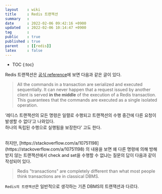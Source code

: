 ```yaml
---
layout    : wiki
title     : Redis 트랜잭션
summary   : 
date      : 2022-02-06 09:42:16 +0900
updated   : 2022-02-06 10:14:47 +0900
tag       : 
public    : true
published : true
parent    : [[redis]]
latex     : false
---
```

* TOC
{:toc}

Redis 트랜잭션은 [공식 reference](https://redis.io/topics/transactions)에 보면 다음과 같은 글이 있다.  

> All the commands in a transaction are serialized and executed sequentially. It can never happen that a request issued by another client is served **in the middle** of the execution of a Redis transaction. This guarantees that the commands are executed as a single isolated operation.

‘레디스 트랜잭션의 모든 명령은 일렬로 수행되고 트랜잭션의 수행 중간에 다른 요청이 발생할 수 없다’고 나와있다.  
하나의 독립된 수행으로 실행됨을 보장한다’ 고도 한다.

<br>
하지만, [https://stackoverflow.com/a/10751198](https://stackoverflow.com/a/10751198) 의 내용을 보면  
왜 다른 명령에 의해 방해 받지 않는 트랜잭션에서 check and set을 수행할 수 없냐는 질문의 답이 다음과 같이 작성되어 있다.

> Redis "transactions" are completely different than what most people think transactions are in classical DBMS.

`Redis의 트랜잭션`은 일반적으로 생각하는 기존 DBMS의 트랜잭션과 다르다.
